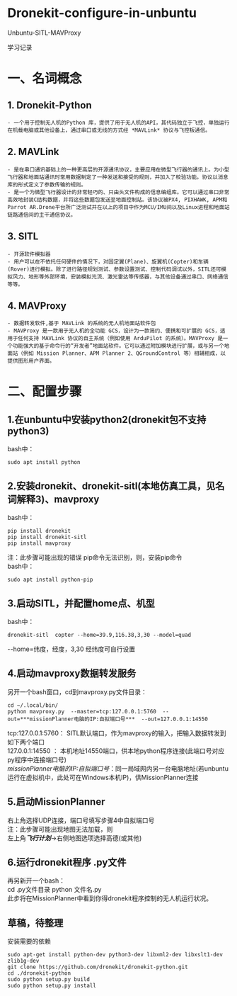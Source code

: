 # Dronekit-configure-in-unbuntu
Unbuntu-SITL-MAVProxy

学习记录

# 一、名词概念 #

## 1. Dronekit-Python  ##
	- 一个用于控制无人机的Python 库，提供了用于无人机的API，其代码独立于飞控，单独运行在机载电脑或其他设备上，通过串口或无线的方式经 *MAVLink* 协议与飞控板通信。
## 2. MAVLink  ##
	- 是在串口通讯基础上的一种更高层的开源通讯协议，主要应用在微型飞行器的通讯上。为小型飞行器和地面站通讯时常用数据制定了一种发送和接受的规则，并加入了校验功能。协议以消息库的形式定义了参数传输的规则。
	- 是一个为微型飞行器设计的非常轻巧的、只由头文件构成的信息编组库。它可以通过串口非常高效地封装C结构数据，并将这些数据包发送至地面控制站。该协议被PX4, PIXHAWK, APM和Parrot AR.Drone平台所广泛测试并在以上的项目中作为MCU/IMU间以及Linux进程和地面站链路通信间的主干通信协议。

## 3. SITL ##
	- 开源软件模拟器
	- 用户可以在不依托任何硬件的情况下，对固定翼(Plane)、旋翼机(Copter)和车辆(Rover)进行模拟。除了进行路径规划测试、参数设置测试、控制代码调试以外，SITL还可模拟风力、地形等外部环境，安装模拟光流、激光雷达等传感器，与其他设备通过串口、网络通信等等。
## 4. MAVProxy ##
	- 数据转发软件,基于 MAVLink 的系统的无人机地面站软件包
	- MAVProxy 是一款用于无人机的全功能 GCS，设计为一款简约、便携和可扩展的 GCS，适用于任何支持 MAVLink 协议的自主系统（例如使用 ArduPilot 的系统）。MAVProxy 是一个功能强大的基于命令行的“开发者”地面站软件。它可以通过附加模块进行扩展，或与另一个地面站（例如 Mission Planner、APM Planner 2、QGroundControl 等）相辅相成，以提供图形用户界面。

# 二、配置步骤   #
## 1.在unbuntu中安装python2(dronekit包不支持python3)  
bash中：  

    sudo apt install python

## 2.安装dronekit、dronekit-sitl(本地仿真工具，见名词解释3)、mavproxy 
bash中：

	pip install dronekit
	pip install dronekit-sitl
	pip install mavproxy
注：此步骤可能出现的错误 pip命令无法识别，则，安装pip命令  
bash中：

	sudo apt install python-pip


## 3.启动SITL，并配置home点、机型 
bash中：

	dronekit-sitl  copter --home=39.9,116.38,3,30 --model=quad

--home=纬度，经度，3,30 经纬度可自行设置  
## 4.启动mavproxy数据转发服务 
另开一个bash窗口，cd到mavproxy.py文件目录：

	cd ~/.local/bin/
	python mavproxy.py  --master=tcp:127.0.0.1:5760  --out=***missionPlanner电脑的IP:自拟端口号***  --out=127.0.0.1:14550 

tcp:127.0.0.1:5760： SITL默认端口，作为mavproxy的输入，把输入数据转发到如下两个端口  
127.0.0.1:14550 ： 本机地址14550端口，供本地python程序连接(此端口号对应py程序中连接端口号)   
*missionPlanner电脑的IP:自拟端口号*：同一局域网内另一台电脑地址(若unbuntu运行在虚拟机中，此处可在Windows本机IP)，供MissionPlanner连接  
## 5.启动MissionPlanner 
右上角选择UDP连接，端口号填写步骤4中自拟端口号  
注：此步骤可能出现地图无法加载，则  
左上角***飞行计划***->右侧地图选项选择高德(或其他)
## 6.运行dronekit程序 .py文件  
再另新开一个bash：  
	cd .py文件目录
	python 文件名.py  
此步将在MissionPlanner中看到你得dronekit程序控制的无人机运行状况。


## 草稿，待整理 ##

安装需要的依赖  
	
	sudo apt-get install python-dev python3-dev libxml2-dev libxslt1-dev zlib1g-dev
	git clone https://github.com/dronekit/dronekit-python.git
	cd ./dronekit-python
	sudo python setup.py build
	sudo python setup.py install

